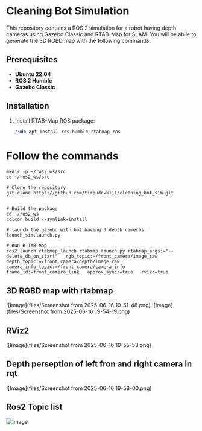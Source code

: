 # Cleaning Bot Simulation

This repository contains a ROS 2 simulation for a robot having depth cameras using Gazebo Classic and RTAB-Map for SLAM. You will be ablle to generate the 3D RGBD map with the following commands.

## Prerequisites

- **Ubuntu 22.04**
- **ROS 2 Humble** 
- **Gazebo Classic**

## Installation

1. Install RTAB-Map ROS package:
   ```bash
   sudo apt install ros-humble-rtabmap-ros

# Follow the commands
   ```
   mkdir -p ~/ros2_ws/src
   cd ~/ros2_ws/src

# Clone the repository
   git clone https://github.com/tirpudevk111/cleaning_bot_sim.git


# Build the package
   cd ~/ros2_ws
   colcon build --symlink-install

# launch the gazebo with bot having 3 depth cameras.
   launch_sim.launch.py
   
# Run R-TAB Map
   ros2 launch rtabmap_launch rtabmap.launch.py rtabmap_args:="--delete_db_on_start"   rgb_topic:=/front_camera/image_raw   depth_topic:=/front_camera/depth/image_raw   camera_info_topic:=/front_camera/camera_info   frame_id:=front_camera_link   approx_sync:=true   rviz:=true
   ```
## 3D RGBD map with rtabmap
![Image](files/Screenshot from 2025-06-16 19-51-48.png)
![Image](files/Screenshot from 2025-06-16 19-54-19.png)

## RViz2 
![Image](files/Screenshot from 2025-06-16 19-55-53.png)

## Depth perseption of left fron and right camera in rqt
![Image](files/Screenshot from 2025-06-16 19-58-00.png)

## Ros2 Topic list
![Image](files/ros2_topics.png)
